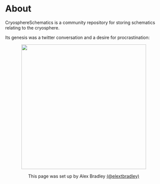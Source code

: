 # About
CryosphereSchematics is a community repository for storing schematics relating to the cryosphere. 

Its genesis was a twitter conversation and a desire for procrastination:
<center><img src="../assets/about/tweet.jpg" alt="" title="" width="400" height="400" />

This page was set up by Alex Bradley [(@elextbradley)](https://github.com/alextbradley)

